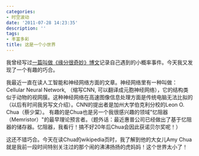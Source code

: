 ```yaml
---
categories:
- 时空波动
date: '2011-07-28 14:23:35'
description: ''
tags:
- 丰富多彩
title: 这是一个小世界
---
```

我曾经写过[一篇叫做《缘分很奇妙》博文](https://spacetimewave.net/2009/09/%E7%BC%98%E5%88%86%E5%BE%88%E5%A5%87%E5%A6%99/)记录自己遇到的小概率事件。今天我又发现了一个有趣的巧合。



我最近一直在读人工智能和神经网络方面的文章。神经网络里有一种叫做：Cellular Neural Network, （缩写CNN, 可以翻译成元胞神经网络），它的结构类似于动物的视网膜。这种神经网络在高速图像信息处理方面是传统电脑无法比拟的（以后有时间我另写文介绍）。CNN的提出者是加州大学伯克利分校的Leon O. Chua（蔡少棠）。 有趣的是Chua也是另一个我很感兴趣的领域"忆阻器（Memristor）"的最早理论预言者。（题外话：最近惠普公司已经做出了基于忆阻器的储存器。忆阻器，我看行！搞不好20年后Chua会因此获诺贝尔奖呢！）



这还不错巧合。今天在读Chua的wikipedia页时，我了解到他的大女儿Amy Chua就是我前一段时间特别关注过的那个闹的沸沸扬扬的虎妈妈！这个世界太小了！

